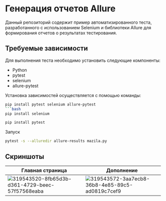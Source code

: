 # Генерация отчетов Allure

Данный репозиторий содержит пример автоматизированного теста, разработанного с использованием Selenium и библиотеки Allure для формирования отчетов о результатах тестирования.

## Требуемые зависимости

Для выполнения теста необходимо установить следующие компоненты:

- Python
- pytest
- selenium
- allure-pytest

Установка зависимостей осуществляется с помощью команды:

```bash
pip install pytest selenium allure-pytest
```bash
pip install selenium
```
```bash
pip install pytest
```

Запуск

```bash
pytest -s --alluredir allure-results mazila.py
```


## Скриншоты
| Главная страница | Дополнение |
|----------------------|------------------------|
|![319543520-8fb65d3b-d361-4729-beec-57f57568eaba](https://github.com/user-attachments/assets/a93b1382-2001-4976-932f-7ee44342dbb1) |![319543572-3aa7ecb8-36b8-4e85-89c5-ad0819c7cef9](https://github.com/user-attachments/assets/7e2df2d8-11c7-41ae-81d5-0c2a1ef6f6fd)

